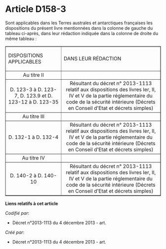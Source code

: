 # Article D158-3

Sont applicables dans les Terres australes et antarctiques françaises les dispositions du présent livre mentionnées dans la
colonne de gauche du tableau ci-après, dans leur rédaction indiquée dans la colonne de droite du même tableau :

<table border="1">
    <tbody>
      <tr>
        <td>

DISPOSITIONS APPLICABLES

</td>
        <td>

DANS LEUR RÉDACTION

</td>
      </tr>
      <tr>
        <td align="center">Au titre II

</td>
        <td align="center">

</td>
      </tr>
      <tr>
        <td align="center">D. 123-3 à D. 123-7, D. 123.9 et D. 123-12 à D. 123-35

</td>
        <td align="center">Résultant du décret n° 2013-1113 relatif aux dispositions des livres Ier, II, IV et V de la partie
réglementaire du code de la sécurité intérieure (Décrets en Conseil d'Etat et décrets simples)

</td>
      </tr>
      <tr>
        <td align="center">Au titre III

</td>
        <td align="center">

</td>
      </tr>
      <tr>
        <td align="center">D. 132-1 à D. 132-4

</td>
        <td align="center">Résultant du décret n° 2013-1113 relatif aux dispositions des livres Ier, II, IV et V de la partie
réglementaire du code de la sécurité intérieure (Décrets en Conseil d'Etat et décrets simples)

</td>
      </tr>
      <tr>
        <td align="center">Au titre IV

</td>
        <td align="center">

</td>
      </tr>
      <tr>
        <td align="center">D. 140-2 à D. 140-10

</td>
        <td align="center">Résultant du décret n° 2013-1113 relatif aux dispositions des livres Ier, II, IV et V de la partie
réglementaire du code de la sécurité intérieure (Décrets en Conseil d'Etat et décrets simples)

</td>
      </tr>
    </tbody>
  </table>

**Liens relatifs à cet article**

_Codifié par_:

  - Décret n°2013-1113 du 4 décembre 2013 - art.

_Créé par_:

  - Décret n°2013-1113 du 4 décembre 2013 - art.

